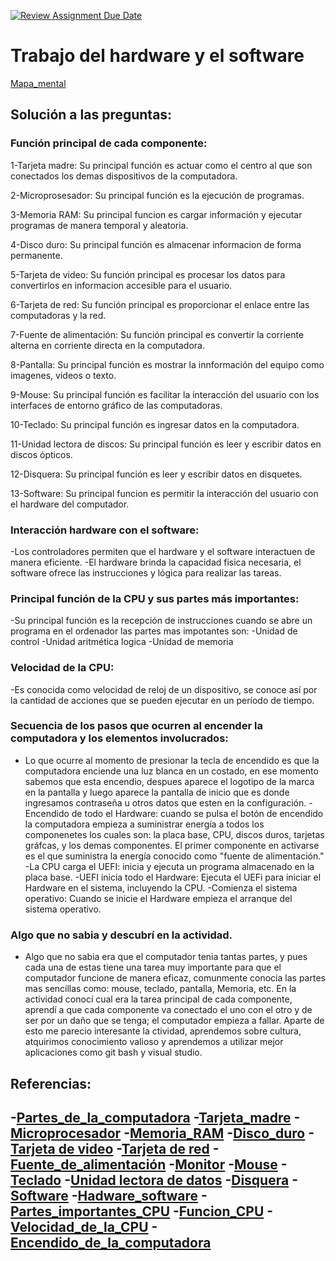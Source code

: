 [![Review Assignment Due Date](https://classroom.github.com/assets/deadline-readme-button-22041afd0340ce965d47ae6ef1cefeee28c7c493a6346c4f15d667ab976d596c.svg)](https://classroom.github.com/a/ZHlrD2sU)
 # Trabajo del hardware y el software

[Mapa_mental](https://www.canva.com/design/DAGL6LXdxLM/PmhVAM873ThNpCG4cqXjZw/edit)

## Solución a las preguntas:

### Función principal de cada componente: 

1-Tarjeta madre: Su principal función es actuar como el centro al que son conectados los demas dispositivos de la computadora.

2-Microprosesador: Su principal función es la ejecución de programas. 

3-Memoria RAM: Su principal funcion es cargar información y ejecutar programas de manera temporal y aleatoria. 

4-Disco duro: Su principal función es almacenar informacion de forma permanente.

5-Tarjeta de video: Su función principal es procesar los datos para convertirlos en informacion accesible para el usuario. 

6-Tarjeta de red: Su función principal es proporcionar el enlace entre las computadoras y la red. 

7-Fuente de alimentación: Su función principal es convertir la corriente alterna en corriente directa en la computadora. 

8-Pantalla: Su principal función es mostrar la innformación del equipo como imagenes, videos o texto. 

9-Mouse: Su principal función es facilitar la interacción del usuario con los interfaces de entorno gráfico de las computadoras.

10-Teclado: Su principal función es ingresar datos en la computadora. 

11-Unidad lectora de discos: Su principal función es leer y escribir datos en discos ópticos. 

12-Disquera: Su principal función es leer y escribir datos en disquetes. 

13-Software: Su principal funcion es permitir la interacción del usuario con el hardware del computador. 

### Interacción hardware con el software:
-Los controladores permiten que el hardware y el software interactuen de manera eficiente.
-El hardware brinda la capacidad fisica necesaria, el software ofrece las instrucciones y lógica para realizar las tareas. 
 
### Principal función de la CPU y sus partes más importantes:
-Su principal función es la recepción de instrucciones cuando se abre un programa en el ordenador
las partes mas impotantes son: 
-Unidad de control
-Unidad aritmética logica
-Unidad de memoria

### Velocidad de la CPU:
-Es conocida como velocidad de reloj de un dispositivo, se conoce así por la cantidad de acciones que se pueden ejecutar en un período de tiempo. 

### Secuencia de los pasos que ocurren al encender la computadora y los elementos involucrados:
- Lo que ocurre al momento de presionar la tecla de encendido es que la computadora enciende una luz blanca en un costado, en ese momento sabemos que esta encendio, despues aparece el logotipo de la marca en la pantalla y luego aparece la pantalla de inicio que es donde ingresamos contraseña u otros datos que esten en la configuración. 
-Encendido de todo el Hardware: cuando se pulsa el botón de encendido la computadora empieza a suministrar energía a todos los componenetes los cuales son: la placa base, CPU, discos duros, tarjetas gráfcas, y los demas componentes. El primer componente en activarse es el que suministra la energía conocido como "fuente de alimentación."
-La CPU carga el UEFI: inicia y ejecuta un programa almacenado en la placa base. 
-UEFI inicia todo el Hardware: Ejecuta el UEFi para iniciar el Hardware en el sistema, incluyendo la CPU.
-Comienza el sistema operativo: Cuando se inicie el Hardware empieza el arranque del sistema operativo. 

 ### Algo que no sabia y descubrí en la actividad.
 - Algo que no sabia era que el computador tenia  tantas partes, y pues cada una de estas tiene una tarea muy importante para que el computador funcione de manera eficaz, comunmente conocia las partes mas sencillas como: mouse, teclado, pantalla, Memoria, etc. En la actividad conocí cual era la tarea principal de cada componente, aprendí a que cada componente va conectado el uno con el otro y de ser por un daño que se tenga; el computador empieza a fallar. Aparte de esto me parecio interesante la ctividad, aprendemos sobre cultura, atquirimos conocimiento valioso y aprendemos a utilizar mejor aplicaciones como git bash y visual studio.

## Referencias:
-[Partes_de_la_computadora](https://conceptoabc.com/partes-de-la-computadora/#:~:text=Partes%20de%20la%20computadora%201%20Tarjeta%20madre%20Tambi%C3%A9n,de%20alimentaci%C3%B3n%20...%208%20Monitor%20...%20M%C3%A1s%20elementos)
-[Tarjeta_madre](https://www.cavsi.com/espanol/blog/la-funcion-la-tarjeta-madre/#:~:text=Funciones%20de%20la%20tarjeta%20madre%201%20Funciona%20como,de%20datos%20...%204%20Permite%20conectar%20perif%C3%A9ricos%20)
-[Microprocesador](https://concepto.de/microprocesador/)
-[Memoria_RAM](https://culturacion.com/cual-es-la-funcion-de-la-memoria-ram/#:~:text=La%20respuesta%20es%20bastante%20simple%2C%20la%20funci%C3%B3n%20principal,ejecuci%C3%B3n%20de%20programas%20y%20capacidad%20de%20trabajo%20tendr%C3%A1.)
-[Disco_duro](https://www.administracionderedes.com/sistemas-informaticos/disco-duro/#:~:text=%C2%BFCu%C3%A1l%20es%20la%20funci%C3%B3n%20del%20disco%20duro%20de,utilizan%20para%20realizar%20copias%20de%20seguridad.%20M%C3%A1s%20elementos)
-[Tarjeta de video](https://www.bing.com/search?q=función%20principal%20de%20la%20tarjeta%20de%20video&qs=n&form=QBRE&sp=-1&ghc=2&lq=0&pq=función%20principal%20de%20la%20tarjeta%20de%20v&sc=9-36&sk=&cvid=819227485AB14CDA989E94668893E700&ghsh=0&ghacc=0&ghpl=)
-[Tarjeta de red](https://www.bing.com/search?q=función%20principal%20de%20la%20tarjeta%20de%20red&qs=n&form=QBRE&sp=-1&lq=0&pq=función%20principal%20de%20la%20tarjeta%20de%20red&sc=11-38&sk=&cvid=B270CF093BC3428DA4273A08306CFD52&ghsh=0&ghacc=0&ghpl=)
-[Fuente_de_alimentación](https://culturacion.com/cual-es-la-funcion-de-las-fuentes-de-poder/#:~:text=La%20fuente%20de%20poder%20convierte%20la%20corriente%20alterna,en%20el%20ordenador%20y%20sus%20componentes%2C%20evitando%20aver%C3%ADas.)
-[Monitor](https://edu.gcfglobal.org/es/informatica-basica/el-monitor-o-pantalla/1/#:~:text=El%20monitor%20del%20computador%2C%20tambi%C3%A9n%20conocido%20como%20pantalla%2C,con%20la%20ayuda%20del%20rat%C3%B3n%20y%20el%20teclado.)
-[Mouse](https://concepto.de/mouse/)
-[Teclado](https://www.bing.com/search?q=función%20principal%20del%20teclado&qs=n&form=QBRE&sp=-1&ghc=1&lq=0&pq=función%20principal%20del%20teclad&sc=10-28&sk=&cvid=4FAB649F35E84CDB8EC2F349AC3D5CC5&ghsh=0&ghacc=0&ghpl=)
-[Unidad lectora de datos](https://abrirarchivos.info/tema/cual-es-la-funcion-de-la-unidad-de-cd-o-dvd/)
-[Disquera](https://www.bing.com/search?q=función+principal+de+la+disquera+de+un+computador&qs=NWT&pq=función+principal+de+la+disquera+de+un+comp&sk=NW_XFC6&sc=9-43&cvid=EE91EAF449C64215B6C42365F82CD04A&FORM=QBRE&sp=7&ghc=1&lq=0)
-[Software](https://aleph.org.mx/cuales-son-las-funciones-del-software)
-[Hadware_software](https://elpuntotecnicodelordenador.es/que-relacion-hay-entre-el-hardware-y-el-software/) 
-[Partes_importantes_CPU](https://www.profesionalreview.com/2020/01/25/partes-de-un-procesador-cpu/#:~:text=Las%203%20partes%20principales%20del%20procesador%20son%20las,las%20programaciones%20y%20datos%20de%20la%20CPU.%20)
-[Funcion_CPU](https://www.info-computer.com/blog/que-es-y-cual-es-la-funcion-de-la-cpu.html#:~:text=Funci%C3%B3n%20de%20la%20CPU%201%201.%20Recepci%C3%B3n%20de,...%204%204.%20Control%20de%20otro%20hardware%20)
-[Velocidad_de_la_CPU](https://concepto.de/cpu/)
-[Encendido_de_la_computadora](https://culturacion.com/como-es-el-proceso-de-encendido-del-computador/#:~:text=%C2%BFC%C3%B3mo%20es%20el%20proceso%20de%20encendido%20del%20computador%3F,4%29%20Ahora%20debe%20arrancar%20el%20sistema%20operativo%20)
-